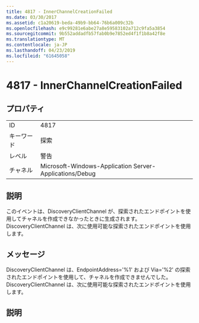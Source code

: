 ```yaml
---
title: 4817 - InnerChannelCreationFailed
ms.date: 03/30/2017
ms.assetid: c1a20619-beda-49b9-bb64-76b6a009c32b
ms.openlocfilehash: e9c99281e6abe27a8e59583102a712c9fa5a3854
ms.sourcegitcommit: 9b552addadfb57fab0b9e7852ed4f1f1b8a42f8e
ms.translationtype: MT
ms.contentlocale: ja-JP
ms.lasthandoff: 04/23/2019
ms.locfileid: "61645058"
---
```

# <a name="4817---innerchannelcreationfailed"></a>4817 - InnerChannelCreationFailed
## <a name="properties"></a>プロパティ  
  
|||  
|-|-|  
|ID|4817|  
|キーワード|探索|  
|レベル|警告|  
|チャネル|Microsoft-Windows-Application Server-Applications/Debug|  
  
## <a name="description"></a>説明  
 このイベントは、DiscoveryClientChannel が、探索されたエンドポイントを使用してチャネルを作成できなかったときに生成されます。 DiscoveryClientChannel は、次に使用可能な探索されたエンドポイントを使用します。  
  
## <a name="message"></a>メッセージ  
 DiscoveryClientChannel は、EndpointAddress='%1' および Via='%2' の探索されたエンドポイントを使用して、チャネルを作成できませんでした。 DiscoveryClientChannel は、次に使用可能な探索されたエンドポイントを使用します。  
  
## <a name="details"></a>説明
